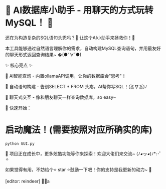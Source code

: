 # 🎉 AI数据库小助手 - 用聊天的方式玩转MySQL！ 🎉

还在为构造复杂的SQL语句头秃吗？🤯 让这个AI小助手来拯救你！💖

本工具能够通过自然语言理解你的需求，自动构建MySQL查询语句，并用最友好的聊天形式返回查询结果~ �(●ˇ∀ˇ●)



✨ 核心亮点 ✨

🧠 AI智能查询 - 内置ollamaAPI调用，让你的数据库会"思考"！

🤖 自动语句构建 - 告别SELECT * FROM 头疼，AI帮你写SQL！(≧∇≦)ﾉ

💬 聊天式交互 - 像和朋友聊天一样查询数据库，so easy~

🚀 快速开始：

# 启动魔法！(需要按照对应所确实的库)

`python GUI.py`

🌟 项目正在成长中，更多炫酷功能等你来探索！欢迎大佬们来交流~ (ﾉ◕ヮ◕)ﾉ*:･ﾟ✧

如果觉得有用，不妨给个⭐️ star ⭐️鼓励一下吧！你的支持是我更新的动力~ 💪

[editor: reindeer] 🦌✨a
